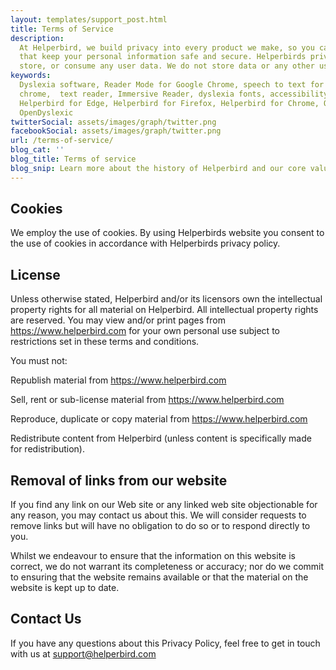 ```yaml
---
layout: templates/support_post.html
title: Terms of Service
description:
  At Helperbird, we build privacy into every product we make, so you can enjoy great experiences
  that keep your personal information safe and secure. Helperbirds privacy features don`t sell,
  store, or consume any user data. We do not store data or any other user-related content.
keywords:
  Dyslexia software, Reader Mode for Google Chrome, speech to text for chrome, Text to speech for
  chrome,  text reader, Immersive Reader, dyslexia fonts, accessibility software, dyslexia software,
  Helperbird for Edge, Helperbird for Firefox, Helperbird for Chrome, Opendyslexic for Chrome,
  OpenDyslexic
twitterSocial: assets/images/graph/twitter.png
facebookSocial: assets/images/graph/twitter.png
url: /terms-of-service/
blog_cat: ''
blog_title: Terms of service
blog_snip: Learn more about the history of Helperbird and our core values.
---
```


## Cookies

We employ the use of cookies. By using Helperbirds website you consent to the use of cookies in
accordance with Helperbirds privacy policy.

## License

Unless otherwise stated, Helperbird and/or its licensors own the intellectual property rights for
all material on Helperbird. All intellectual property rights are reserved. You may view and/or print
pages from https://www.helperbird.com for your own personal use subject to restrictions set in these
terms and conditions.

You must not:

Republish material from https://www.helperbird.com

Sell, rent or sub-license material from https://www.helperbird.com

Reproduce, duplicate or copy material from https://www.helperbird.com

Redistribute content from Helperbird (unless content is specifically made for redistribution).

## Removal of links from our website

If you find any link on our Web site or any linked web site objectionable for any reason, you may
contact us about this. We will consider requests to remove links but will have no obligation to do
so or to respond directly to you.

Whilst we endeavour to ensure that the information on this website is correct, we do not warrant its
completeness or accuracy; nor do we commit to ensuring that the website remains available or that
the material on the website is kept up to date.

## Contact Us

If you have any questions about this Privacy Policy, feel free to get in touch with us at
support@helperbird.com
